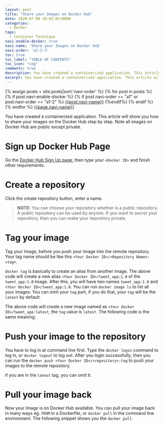 ```yaml
---
layout: post
title: "Share your Images on Docker Hub"
date: 2020-07-08 10:03:01+0800
categories:
  - Docker
tags:
  - Container Technique
navi-enable-docker: true
navi-name: 'Share your Images on Docker Hub'
navi-order: 'a1-2-3'
toc: true
toc_label: "TABLE OF CONTENTS"
toc_icon: "cog"
comments: true
description: You have created a containerized application. This article will show you how to share your images on the Docker Hub step by step. Note all images on Docker Hub are public except private. Go the Docker Hub Sign Up page, then type your Docker ID and finish other requirements. Click the create repository button, enter a name.
excerpt: You have created a containerized application. This article will show you how to share your images on the Docker Hub step by step. Note all images on Docker Hub are public except private. Go the Docker Hub Sign Up page, then type your Docker ID and finish other requirements. Click the create repository button, enter a name.
---
```

<!--navigation bar-->
<div class='navi-link-container'>
  {% assign posts = site.posts|sort:'navi-order' %}
  {% for post in posts %}
    {% if post.navi-enable-docker %}
        {% if post.navi-order == "a1" or
              post.navi-order == "a1-2"
        %}
            <a href="{{ site.baseurl }}{{ post.url }}" class='navi-link'>{{post.navi-name}}</a>
        {%endif%}
    {% endif %}
  {% endfor %}
<a class='navi-link' href="">{{page.navi-name}}</a>
</div>
<!--navigation bar-->

You have created a containerized application. This article will show you how to share your images on the Docker Hub step by step. Note all images on Docker Hub are public except private. 

# Sign up Docker Hub Page

Go the [Docker Hub Sign Up page][1], then type your `<Docker ID>` and finish other requirements.

# Create a repository

Click the create repository button, enter a name.

<blockquote class="quote">
<p>
<b>NOTE:</b> You can choose your repository whether is a public repository. A public repository can be used by anyone. If you want to secret your repository, then you can make your repository private. 
</p>
</blockquote>

# Tag your image

Tag your image, before you push your image into the remote repository. Your tag name should be like this `<Your Docker ID>/<Repository Name>:<tag>`.

<script src="https://gist.github.com/voltwu/17499f229bd70d729c53aa1377904050.js"></script>

`docker tag` is basically to create an alias from another image. The above code will create a new alias `<Your Docker ID>/tweet_app:1.0` of the `tweet_app:1.0` image. After this, you will have two names `tweet_app:1.0` and `<Your Docker ID>/tweet_app:1.0`. You can run `docker image ls` to list all your images.
You can omit your `tag` part, if you do that, your `tag` will be the `latest` by default.

<script src="https://gist.github.com/voltwu/c131228083bff4e08615dc1f44409212.js"></script>

The above code will create a new image named as `<Your Docker ID>/tweet_app:latest`, the `tag` value is `latest`. The following code is the same meaning:
<script src="https://gist.github.com/voltwu/5106ef5cd7a26924762bd71e9f54f504.js"></script>

# Push your image to the repository

You have to log in at command line first. Type the `docker login` command to log in, or `docker logout` to log out. After you login successfully, then you can run the `docker push <Your Docker ID>/<repository>:tag` to push your images to the remote repository.

<script src="https://gist.github.com/voltwu/ebfb60a854dc387770b9f4af75216330.js"></script>

if you are in the `latest` tag, you can omit it.
<script src="https://gist.github.com/voltwu/4ddaeb699e057a441c980c6ad627f3ba.js"></script>


# Pull your image back

Now your Image is on Docker Hub available. You can pull your image back in many ways eg. `FROM` in a Dockerfile, or `docker pull` in the command line environment. The following snippet shows you the `docker pull`.

<script src="https://gist.github.com/voltwu/e08eecf9ac43b4fed44033fa6bcfedfc.js"></script>


[1]: https://hub.docker.com/signup
[2]: /public/img/2020-07-10-share-your-image-on-docker-hub-a.png

